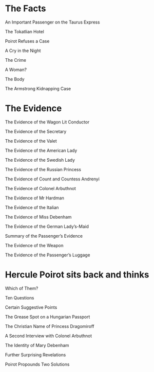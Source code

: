 # The Facts

An Important Passenger on the Taurus Express
    
The Tokatlian Hotel
    
Poirot Refuses a Case
    
A Cry in the Night
    
The Crime
    
A Woman?
    
The Body
    
The Armstrong Kidnapping Case
    
# The Evidence

The Evidence of the Wagon Lit Conductor
    
The Evidence of the Secretary
    
The Evidence of the Valet
    
The Evidence of the American Lady
    
The Evidence of the Swedish Lady
    
The Evidence of the Russian Princess
    
The Evidence of Count and Countess Andrenyi
    
The Evidence of Colonel Arbuthnot
    
The Evidence of Mr Hardman
    
The Evidence of the Italian
    
The Evidence of Miss Debenham
    
The Evidence of the German Lady’s-Maid
    
Summary of the Passenger’s Evidence
    
The Evidence of the Weapon
    
The Evidence of the Passenger’s Luggage
    
# Hercule Poirot sits back and thinks

Which of Them?
    
Ten Questions
    
Certain Suggestive Points
    
The Grease Spot on a Hungarian Passport
    
The Christian Name of Princess Dragomiroff
    
A Second Interview with Colonel Arbuthnot
    
The Identity of Mary Debenham
    
Further Surprising Revelations
    
Poirot Propounds Two Solutions
    
